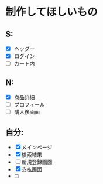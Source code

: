 <!-- UMLの定義は使いたいstate（くくり）の中で定義すること
でないと外に飛び出る

stateの作成
名前:状態　(コロンを詰める)

stateの使用
名前(スペース):状態(名前側に必ずスペースを入れること) -->

# 制作してほしいもの
## S:
- [x] ヘッダー
- [x] ログイン
- [ ] カート内

## N:
- [x] 商品詳細
- [ ] プロフィール
- [ ] 購入後画面

## 自分:
- [x] メインページ
- [x] 検索結果
- [ ] 新規登録画面
- [x] 支払画面
- [ ] 